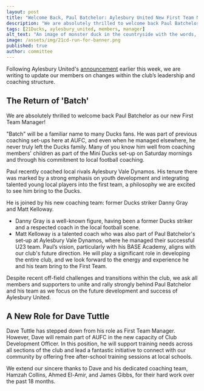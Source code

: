 ```yaml
---
layout: post
title: "Welcome Back, Paul Batchelor: Aylesbury United New First Team Manager!"
description: "We are absolutely thrilled to welcome back Paul Batchelor as Aylesbury United's new First Team Manager!"
tags: [21Ducks, aylesbury_united, members, manager]
alt_text: "An image of monster duck in the countryside with the words, 21cd run by fans, for fans."
image: /assets/img/21cd-run-for-banner.png
published: true
author: committee
---
```

Following Aylesbury United's [announcement](https://aylesbury.football/news/chairmans-update) earlier this week, we are writing to update our members on changes within the club’s leadership and coaching structure.

## The Return of 'Batch'

We are absolutely thrilled to welcome back Paul Batchelor as our new First Team Manager!

"Batch" will be a familiar name to many Ducks fans. He was part of previous coaching set-ups here at AUFC, and even when he managed elsewhere, he never truly left the Ducks family. Many of you know him well from coaching members' children as part of the Mini Ducks set-up on Saturday mornings and through his commitment to local football coaching.

Paul recently coached local rivals Aylesbury Vale Dynamos. His tenure there was marked by a strong emphasis on youth development and integrating talented young local players into the first team, a philosophy we are excited to see him bring to the Ducks.

He is joined by his new coaching team: former Ducks striker Danny Gray and Matt Kelloway.

- Danny Gray is a well-known figure, having been a former Ducks striker and a respected coach in the local football scene.
- Matt Kelloway is a talented coach who was also part of Paul Batchelor's set-up at Aylesbury Vale Dynamos, where he managed their successful U23 team.
Paul’s vision, particularly with his BASE Academy, aligns with our club's future direction. He will play a significant role in developing the entire club, and we look forward to the energy and experience he and his team bring to the First Team.

Despite recent off-field challenges and transitions within the club, we ask all members and supporters to unite and rally strongly behind Paul Batchelor and his team as we focus on the future development and success of Aylesbury United.

## A New Role for Dave Tuttle

Dave Tuttle has stepped down from his role as First Team Manager. However, Dave will remain part of AUFC in the new capacity of Club Development Officer. In this position, he will support training needs across all sections of the club and lead a fantastic initiative to connect with our community by offering free after-school training sessions at local schools.

We extend our sincere thanks to Dave and his dedicated coaching team, Hamzah Collins, Ahmed El-Amir, and James Gibbs, for their hard work over the past 18 months.
